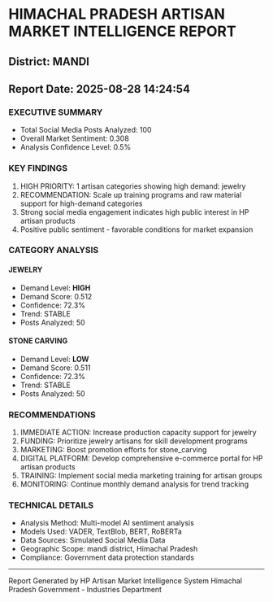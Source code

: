 # HIMACHAL PRADESH ARTISAN MARKET INTELLIGENCE REPORT
## District: MANDI
## Report Date: 2025-08-28 14:24:54

### EXECUTIVE SUMMARY
- Total Social Media Posts Analyzed: 100
- Overall Market Sentiment: 0.308
- Analysis Confidence Level: 0.5%

### KEY FINDINGS
1. HIGH PRIORITY: 1 artisan categories showing high demand: jewelry
2. RECOMMENDATION: Scale up training programs and raw material support for high-demand categories
3. Strong social media engagement indicates high public interest in HP artisan products
4. Positive public sentiment - favorable conditions for market expansion

### CATEGORY ANALYSIS

#### JEWELRY
- Demand Level: **HIGH**
- Demand Score: 0.512
- Confidence: 72.3%
- Trend: STABLE
- Posts Analyzed: 50

#### STONE CARVING
- Demand Level: **LOW**
- Demand Score: 0.511
- Confidence: 72.3%
- Trend: STABLE
- Posts Analyzed: 50

### RECOMMENDATIONS
1. IMMEDIATE ACTION: Increase production capacity support for jewelry
2. FUNDING: Prioritize jewelry artisans for skill development programs
3. MARKETING: Boost promotion efforts for stone_carving
4. DIGITAL PLATFORM: Develop comprehensive e-commerce portal for HP artisan products
5. TRAINING: Implement social media marketing training for artisan groups
6. MONITORING: Continue monthly demand analysis for trend tracking

### TECHNICAL DETAILS
- Analysis Method: Multi-model AI sentiment analysis
- Models Used: VADER, TextBlob, BERT, RoBERTa
- Data Sources: Simulated Social Media Data
- Geographic Scope: mandi district, Himachal Pradesh
- Compliance: Government data protection standards

---
Report Generated by HP Artisan Market Intelligence System
Himachal Pradesh Government - Industries Department
